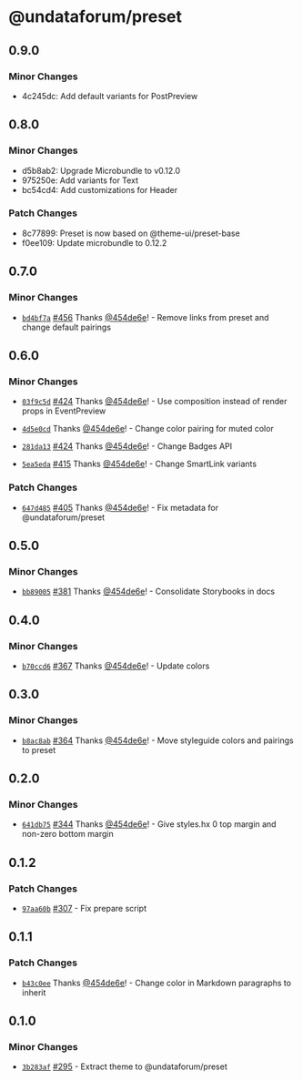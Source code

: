 # @undataforum/preset

## 0.9.0

### Minor Changes

- 4c245dc: Add default variants for PostPreview

## 0.8.0

### Minor Changes

- d5b8ab2: Upgrade Microbundle to v0.12.0
- 975250e: Add variants for Text
- bc54cd4: Add customizations for Header

### Patch Changes

- 8c77899: Preset is now based on @theme-ui/preset-base
- f0ee109: Update microbundle to 0.12.2

## 0.7.0

### Minor Changes

- [`bd4bf7a`](https://github.com/UNDataForum/design-system/commit/bd4bf7a1bbe04ea909d64cc3ae6a30776e830a48)
  [#456](https://github.com/UNDataForum/design-system/pull/456) Thanks
  [@454de6e](https://github.com/454de6e)! - Remove links from preset and change
  default pairings

## 0.6.0

### Minor Changes

- [`03f9c5d`](https://github.com/UNDataForum/design-system/commit/03f9c5d3f991642ee81812fa9d1985a735237a6c)
  [#424](https://github.com/UNDataForum/design-system/pull/424) Thanks
  [@454de6e](https://github.com/454de6e)! - Use composition instead of render
  props in EventPreview

* [`4d5e0cd`](https://github.com/UNDataForum/design-system/commit/4d5e0cd3962b7786c2776b745a7f7291345f2592)
  Thanks [@454de6e](https://github.com/454de6e)! - Change color pairing for
  muted color

- [`281da13`](https://github.com/UNDataForum/design-system/commit/281da1389467080653e5945bbd9fd8798af982e3)
  [#424](https://github.com/UNDataForum/design-system/pull/424) Thanks
  [@454de6e](https://github.com/454de6e)! - Change Badges API

* [`5ea5eda`](https://github.com/UNDataForum/design-system/commit/5ea5edaaac6e613c5a31f86e40ff3e65ddf16624)
  [#415](https://github.com/UNDataForum/design-system/pull/415) Thanks
  [@454de6e](https://github.com/454de6e)! - Change SmartLink variants

### Patch Changes

- [`647d485`](https://github.com/UNDataForum/design-system/commit/647d485e1d0bb6e037850434b82195a59f3f7524)
  [#405](https://github.com/UNDataForum/design-system/pull/405) Thanks
  [@454de6e](https://github.com/454de6e)! - Fix metadata for @undataforum/preset

## 0.5.0

### Minor Changes

- [`bb89005`](https://github.com/UNDataForum/design-system/commit/bb8900574ffe0a9fe28d8a7e5851e60347e84e71)
  [#381](https://github.com/UNDataForum/design-system/pull/381) Thanks
  [@454de6e](https://github.com/454de6e)! - Consolidate Storybooks in docs

## 0.4.0

### Minor Changes

- [`b70ccd6`](https://github.com/UNDataForum/design-system/commit/b70ccd6993f2e610e670b0e8f7c97fcfafc53cfd)
  [#367](https://github.com/UNDataForum/design-system/pull/367) Thanks
  [@454de6e](https://github.com/454de6e)! - Update colors

## 0.3.0

### Minor Changes

- [`b8ac8ab`](https://github.com/UNDataForum/design-system/commit/b8ac8ab3693ecc927743b30d8a19b81836dd3793)
  [#364](https://github.com/UNDataForum/design-system/pull/364) Thanks
  [@454de6e](https://github.com/454de6e)! - Move styleguide colors and pairings
  to preset

## 0.2.0

### Minor Changes

- [`641db75`](https://github.com/UNDataForum/design-system/commit/641db75ddc6fb2f4a8452907079b933591e87b0e)
  [#344](https://github.com/UNDataForum/design-system/pull/344) Thanks
  [@454de6e](https://github.com/454de6e)! - Give styles.hx 0 top margin and
  non-zero bottom margin

## 0.1.2

### Patch Changes

- [`97aa60b`](https://github.com/UNDataForum/design-system/commit/97aa60bdd719ad5c457d261de1f7253a0e3c6c73)
  [#307](https://github.com/UNDataForum/design-system/pull/307) - Fix prepare
  script

## 0.1.1

### Patch Changes

- [`b43c0ee`](https://github.com/UNDataForum/design-system/commit/b43c0eef5cd693871af65fb52ea2edfeb613b4d5)
  Thanks [@454de6e](https://github.com/454de6e)! - Change color in Markdown
  paragraphs to inherit

## 0.1.0

### Minor Changes

- [`3b283af`](https://github.com/UNDataForum/design-system/commit/3b283af00891e422601e8fa7c56e4f49cd243647)
  [#295](https://github.com/UNDataForum/design-system/pull/295) - Extract theme
  to @undataforum/preset
